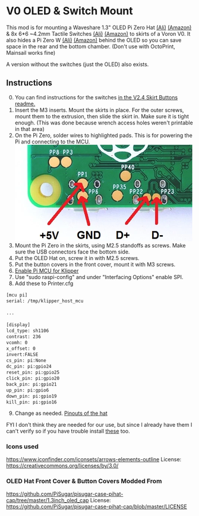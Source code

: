 ﻿# V0 OLED & Switch Mount
This mod is for mounting a Waveshare 1.3" OLED Pi Zero Hat [(Ali)](https://s.click.aliexpress.com/e/_A23Tz7) [(Amazon)](https://amzn.to/31rBzSL) & 8x 6*6 ~4.2mm Tactile Switches [(Ali)](https://s.click.aliexpress.com/e/_9wvUAv) [(Amazon)](https://amzn.to/3kmZsSH) to skirts of a Voron V0. It also hides a Pi Zero W [(Ali)](https://s.click.aliexpress.com/e/_AaYTdb) [(Amazon)](https://amzn.to/31smY9y) behind the OLED so you can save space in the rear and the bottom chamber. (Don't use with OctoPrint, Mainsail works fine)

A version without the switches (just the OLED) also exists.

## Instructions

0. You can find instructions for the switches [in the V2.4 Skirt Buttons readme.](../V2.4_Skirt_Buttons)
1. Insert the M3 inserts. Mount the skirts in place. For the outer screws, mount them to the extrusion, then slide the skirt in. Make sure it is tight enough. (This was done because wrench access holes weren't printable in that area)
2. On the Pi Zero, solder wires to highlighted pads. This is for powering the Pi and connecting to the MCU.
	![](./Pi.png)
3. Mount the Pi Zero in the skirts, using M2.5 standoffs as screws. Make sure the USB connectors face the bottom side.
4. Put the OLED Hat on, screw it in with M2.5 screws.
5. Put the button covers in the front cover, mount it with M3 screws.
6. [Enable Pi MCU for Klipper](https://github.com/KevinOConnor/klipper/blob/master/docs/RPi_microcontroller.md)
7. Use "sudo raspi-config" and under "Interfacing Options" enable SPI.
8. Add these to Printer.cfg 
``` 
[mcu pi]
serial: /tmp/klipper_host_mcu

...

[display] 
lcd_type: sh1106 
contrast: 236 
vcomh: 0 
x_offset: 0 
invert:FALSE 
cs_pin: pi:None 
dc_pin: pi:gpio24 
reset_pin: pi:gpio25
click_pin: pi:gpio20 
back_pin: pi:gpio21 
up_pin: pi:gpio6 
down_pin: pi:gpio19 
kill_pin: pi:gpio16 
```
9. Change as needed. [Pinouts of the hat](https://www.waveshare.com/w/upload/4/46/1.3inch_OLED_HAT_User_Manual_EN.pdf)

FYI I don't think they are needed for our use, but since I already have them I can't verify so if you have trouble install [these](https://www.waveshare.com/wiki/Libraries_Installation_for_RPi) too.

### Icons used
 https://www.iconfinder.com/iconsets/arrows-elements-outline
 License: https://creativecommons.org/licenses/by/3.0/
### OLED Hat Front Cover & Button Covers Modded From
https://github.com/PiSugar/pisugar-case-pihat-cap/tree/master/1.3inch_oled_cap
License: https://github.com/PiSugar/pisugar-case-pihat-cap/blob/master/LICENSE
